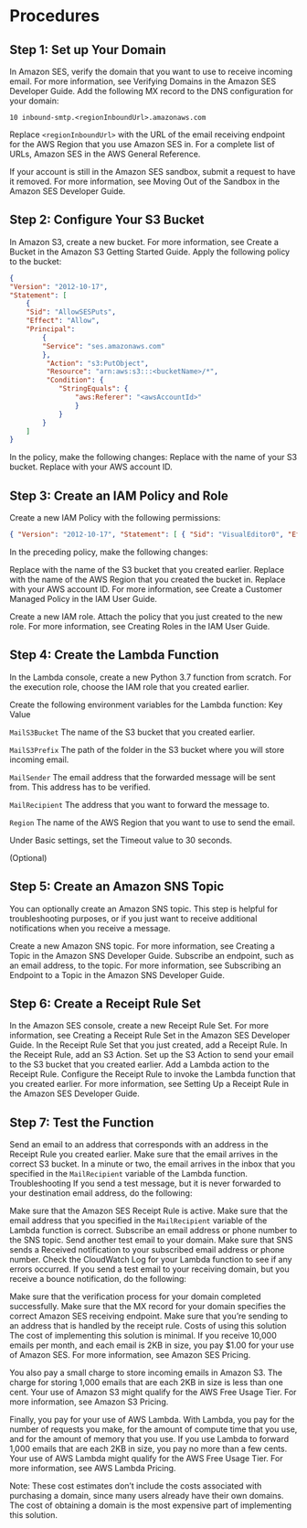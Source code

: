 # Procedures

## Step 1: Set up Your Domain

In Amazon SES, verify the domain that you want to use to receive incoming email. For more information, see Verifying Domains in the Amazon SES Developer Guide.
Add the following MX record to the DNS configuration for your domain:

```
10 inbound-smtp.<regionInboundUrl>.amazonaws.com
```

Replace ```<regionInboundUrl>``` with the URL of the email receiving endpoint for the AWS Region that you use Amazon SES in. For a complete list of URLs, Amazon SES in the AWS General Reference.

If your account is still in the Amazon SES sandbox, submit a request to have it removed. For more information, see Moving Out of the Sandbox in the Amazon SES Developer Guide.

## Step 2: Configure Your S3 Bucket
In Amazon S3, create a new bucket. For more information, see Create a Bucket in the Amazon S3 Getting Started Guide.
Apply the following policy to the bucket:

```json
{ 
"Version": "2012-10-17", 
"Statement": [ 
    { 
    "Sid": "AllowSESPuts", 
    "Effect": "Allow", 
    "Principal": 
        { 
        "Service": "ses.amazonaws.com" 
        },
         "Action": "s3:PutObject", 
         "Resource": "arn:aws:s3:::<bucketName>/*", 
         "Condition": { 
            "StringEquals": { 
                "aws:Referer": "<awsAccountId>" 
                } 
            } 
        } 
    ] 
}
```

In the policy, make the following changes:
Replace <bucketName> with the name of your S3 bucket.
Replace <awsAccountId> with your AWS account ID.

## Step 3: Create an IAM Policy and Role
Create a new IAM Policy with the following permissions:

```json
{ "Version": "2012-10-17", "Statement": [ { "Sid": "VisualEditor0", "Effect": "Allow", "Action": [ "logs:CreateLogStream", "logs:CreateLogGroup", "logs:PutLogEvents" ], "Resource": "*" }, { "Sid": "VisualEditor1", "Effect": "Allow", "Action": [ "s3:GetObject", "ses:SendRawEmail" ], "Resource": [ "arn:aws:s3:::<bucketName>/*", "arn:aws:ses:<region>:<awsAccountId>:identity/*" ] } ] }
```

In the preceding policy, make the following changes:

Replace <bucketName> with the name of the S3 bucket that you created earlier.
Replace <region> with the name of the AWS Region that you created the bucket in.
Replace <awsAccountId> with your AWS account ID. For more information, see Create a Customer Managed Policy in the IAM User Guide.

Create a new IAM role. Attach the policy that you just created to the new role. For more information, see Creating Roles in the IAM User Guide.

## Step 4: Create the Lambda Function
In the Lambda console, create a new Python 3.7 function from scratch. For the execution role, choose the IAM role that you created earlier.

Create the following environment variables for the Lambda function:
Key	Value

`MailS3Bucket`	The name of the S3 bucket that you created earlier.

`MailS3Prefix`	The path of the folder in the S3 bucket where you will store incoming email.

`MailSender`	The email address that the forwarded message will be sent from. This address has to be verified.

`MailRecipient`	The address that you want to forward the message to.

`Region`	The name of the AWS Region that you want to use to send the email.

Under Basic settings, set the Timeout value to 30 seconds.

(Optional) 
## Step 5: Create an Amazon SNS Topic
You can optionally create an Amazon SNS topic. This step is helpful for troubleshooting purposes, or if you just want to receive additional notifications when you receive a message.

Create a new Amazon SNS topic. For more information, see Creating a Topic in the Amazon SNS Developer Guide.
Subscribe an endpoint, such as an email address, to the topic. For more information, see Subscribing an Endpoint to a Topic in the Amazon SNS Developer Guide.
## Step 6: Create a Receipt Rule Set
In the Amazon SES console, create a new Receipt Rule Set. For more information, see Creating a Receipt Rule Set in the Amazon SES Developer Guide.
In the Receipt Rule Set that you just created, add a Receipt Rule. In the Receipt Rule, add an S3 Action. Set up the S3 Action to send your email to the S3 bucket that you created earlier.
Add a Lambda action to the Receipt Rule. Configure the Receipt Rule to invoke the Lambda function that you created earlier.
For more information, see Setting Up a Receipt Rule in the Amazon SES Developer Guide.

## Step 7: Test the Function
Send an email to an address that corresponds with an address in the Receipt Rule you created earlier. Make sure that the email arrives in the correct S3 bucket. In a minute or two, the email arrives in the inbox that you specified in the `MailRecipient` variable of the Lambda function.
Troubleshooting
If you send a test message, but it is never forwarded to your destination email address, do the following:

Make sure that the Amazon SES Receipt Rule is active.
Make sure that the email address that you specified in the `MailRecipient` variable of the Lambda function is correct.
Subscribe an email address or phone number to the SNS topic. Send another test email to your domain. Make sure that SNS sends a Received notification to your subscribed email address or phone number.
Check the CloudWatch Log for your Lambda function to see if any errors occurred.
If you send a test email to your receiving domain, but you receive a bounce notification, do the following:

Make sure that the verification process for your domain completed successfully.
Make sure that the MX record for your domain specifies the correct Amazon SES receiving endpoint.
Make sure that you’re sending to an address that is handled by the receipt rule.
Costs of using this solution
The cost of implementing this solution is minimal. If you receive 10,000 emails per month, and each email is 2KB in size, you pay $1.00 for your use of Amazon SES. For more information, see Amazon SES Pricing.

You also pay a small charge to store incoming emails in Amazon S3. The charge for storing 1,000 emails that are each 2KB in size is less than one cent. Your use of Amazon S3 might qualify for the AWS Free Usage Tier. For more information, see Amazon S3 Pricing.

Finally, you pay for your use of AWS Lambda. With Lambda, you pay for the number of requests you make, for the amount of compute time that you use, and for the amount of memory that you use. If you use Lambda to forward 1,000 emails that are each 2KB in size, you pay no more than a few cents. Your use of AWS Lambda might qualify for the AWS Free Usage Tier. For more information, see AWS Lambda Pricing.

Note: These cost estimates don’t include the costs associated with purchasing a domain, since many users already have their own domains. The cost of obtaining a domain is the most expensive part of implementing this solution.